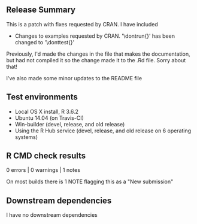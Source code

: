 ## Release Summary

This is a patch with fixes requested by CRAN. I have included

* Changes to examples requested by CRAN. '\dontrun{}' has been changed to '\donttest{}'

Previously, I'd made the changes in the file that makes the documentation, but had not compiled it so the change made it to the .Rd file. Sorry about that!

I've also made some minor updates to the README file

## Test environments

* Local OS X install, R 3.6.2
* Ubuntu 14.04 (on Travis-CI)
* Win-builder (devel, release, and old release)
* Using the R Hub service (devel, release, and old release on 6 operating systems)

## R CMD check results

0 errors | 0 warnings | 1 notes

On most builds there is 1 NOTE flagging this as a "New submission"

## Downstream dependencies

I have no downstream dependencies
